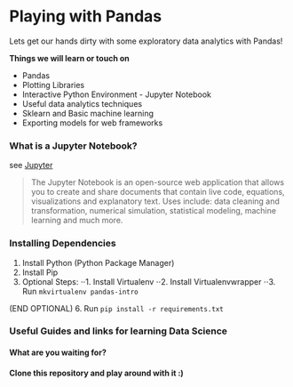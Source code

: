 # Playing with Pandas
Lets get our hands dirty with some exploratory data analytics with Pandas! 

__Things we will learn or touch on__

* Pandas
* Plotting Libraries
* Interactive Python Environment - Jupyter Notebook
* Useful data analytics techniques
* Sklearn and Basic machine learning
* Exporting models for web frameworks


### What is a Jupyter Notebook?
see [Jupyter](http://jupyter.org/)

> The Jupyter Notebook is an open-source web application that allows you to create and share documents that contain live code, equations, visualizations and explanatory text. Uses include: data cleaning and transformation, numerical simulation, statistical modeling, machine learning and much more.


### Installing Dependencies

1. Install Python (Python Package Manager)
2. Install Pip
3. Optional Steps:
⋅⋅1. Install Virtualenv
⋅⋅2. Install Virtualenvwrapper
⋅⋅3. Run ```mkvirtualenv pandas-intro```

(END OPTIONAL)
6. Run ```pip install -r requirements.txt```


### Useful Guides and links for learning Data Science

<To be added>


#### What are you waiting for? 

#### Clone this repository and play around with it :)
